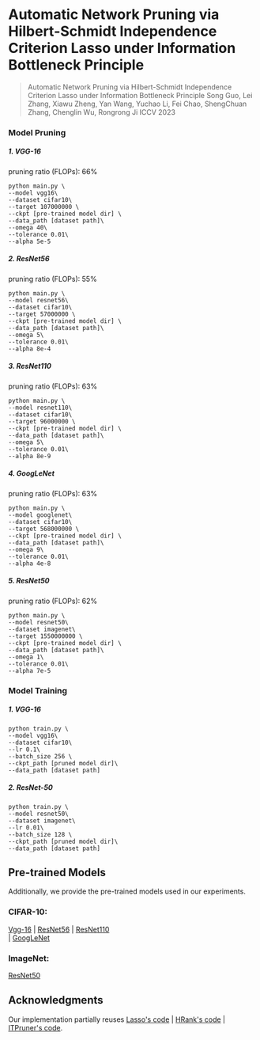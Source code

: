 # Automatic Network Pruning via Hilbert-Schmidt Independence Criterion Lasso under Information Bottleneck Principle

> Automatic Network Pruning via Hilbert-Schmidt Independence Criterion Lasso under Information Bottleneck Principle
> Song Guo, Lei Zhang, Xiawu Zheng, Yan Wang, Yuchao Li, Fei Chao, ShengChuan Zhang, Chenglin Wu, Rongrong Ji
> ICCV 2023

### Model Pruning

##### 1. VGG-16
pruning ratio (FLOPs): 66%
```shell
python main.py \
--model vgg16\
--dataset cifar10\
--target 107000000 \
--ckpt [pre-trained model dir] \
--data_path [dataset path]\
--omega 40\
--tolerance 0.01\
--alpha 5e-5
```
##### 2. ResNet56
pruning ratio (FLOPs): 55%
```shell
python main.py \
--model resnet56\
--dataset cifar10\
--target 57000000 \
--ckpt [pre-trained model dir] \
--data_path [dataset path]\
--omega 5\
--tolerance 0.01\
--alpha 8e-4
```
##### 3. ResNet110 
pruning ratio (FLOPs): 63%
```shell
python main.py \
--model resnet110\
--dataset cifar10\
--target 96000000 \
--ckpt [pre-trained model dir] \
--data_path [dataset path]\
--omega 5\
--tolerance 0.01\
--alpha 8e-9
```
##### 4. GoogLeNet
pruning ratio (FLOPs): 63%
```shell
python main.py \
--model googlenet\
--dataset cifar10\
--target 568000000 \
--ckpt [pre-trained model dir] \
--data_path [dataset path]\
--omega 9\
--tolerance 0.01\
--alpha 4e-8
```
##### 5. ResNet50
pruning ratio (FLOPs): 62%

```shell
python main.py \
--model resnet50\
--dataset imagenet\
--target 1550000000 \
--ckpt [pre-trained model dir] \
--data_path [dataset path]\
--omega 1\
--tolerance 0.01\
--alpha 7e-5
```
### Model Training
##### 1. VGG-16
```shell
python train.py \
--model vgg16\
--dataset cifar10\
--lr 0.1\
--batch_size 256 \
--ckpt_path [pruned model dir]\
--data_path [dataset path]
```
##### 2. ResNet-50
```shell
python train.py \
--model resnet50\
--dataset imagenet\
--lr 0.01\
--batch_size 128 \
--ckpt_path [pruned model dir]\
--data_path [dataset path]
```
## Pre-trained Models 

Additionally, we provide the pre-trained models used in our experiments. 


### CIFAR-10:
 [Vgg-16](https://drive.google.com/file/d/1gIeELUSnopEbFesdioxx0WSxs0jUQd16/view?usp=sharing) 
| [ResNet56](https://drive.google.com/file/d/1sdUdg3ZgRfEmgKl4ld2ZzG1UecR-MnrQ/view?usp=sharing) 
| [ResNet110](https://drive.google.com/file/d/1smOu2BHaU8-ngwv4RMpULKQlvKCrqqO9/view?usp=sharing)  
| [GoogLeNet](https://drive.google.com/file/d/1q9VlFYKbgv5Ma_XSgvPEKZDuXI_oidTD/view?usp=sharing) 

### ImageNet:
 [ResNet50](https://drive.google.com/file/d/1C73Qfvst09XtSbw_X77qLhMrnV4Rn1Uh/view?usp=sharing)

## Acknowledgments

Our implementation partially reuses [Lasso's code](https://github.com/lippman1125/channel_pruning_lasso) | [HRank's code](https://github.com/lmbxmu/HRank) | [ITPruner's code](https://github.com/MAC-AutoML/ITPruner).
